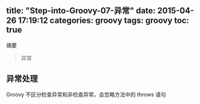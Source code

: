 title: "Step-into-Groovy-07-异常"
date: 2015-04-26 17:19:12
categories: groovy
tags: groovy
toc: true
---

摘要

>异常

##  异常处理

Groovy 不区分检查异常和非检查异常，会忽略方法中的 throws 语句
